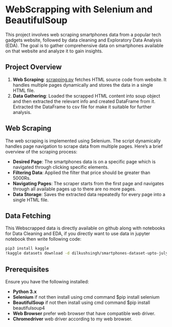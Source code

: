 # WebScrapping with Selenium and BeautifulSoup

This project involves web scraping smartphones data from a popular tech gadgets website, followed by data cleaning and Exploratory Data Analysis (EDA). The goal is to gather comprehensive data on smartphones available on that website and analyze it to gain insights.

## Project Overview

1. **Web Scraping**: [scrapping.py](https://github.com/dilkushsingh/WebScraping-with-Selenium-and-BeautifulSoup/blob/main/scrapping.py) fetches HTML source code from website. It handles multiple pages dynamically and stores the data in a single HTML file.
2. **Data Gathering**: Loaded the scrapped HTML content into soup object and then extracted the relevant info and created DataFrame from it. Extracted the DataFrame to csv file for make it suitable for further analysis.

## Web Scraping

The web scraping is implemented using Selenium. The script dynamically handles page navigation to scrape data from multiple pages. Here’s a brief overview of the scraping process:
- **Desired Page**: The smartphones data is on a specific page which is navigated through clicking specific elements.
- **Filtering Data**: Applied the filter that price should be greater than 5000Rs.
- **Navigating Pages**: The scraper starts from the first page and navigates through all available pages up to there are no more pages.
- **Data Storage**: Saves the extracted data repeatedly for every page into a single HTML file.

## Data Fetching
This Webscrapped data is directly available on github along with notebooks for Data Cleaning and EDA, if you directly want to use data in jupyter notebook then write following code:
```bash
pip3 install kaggle
!kaggle datasets download -d dilkushsingh/smartphones-dataset-upto-july24
```

## Prerequisites

Ensure you have the following installed:

- **Python 3.x**
- **Selenium** if not then install using cmd command $pip install selenium
- **BeautifulSoup** if not then install using cmd command $pip install beautifulsoup4
- **Web Browser** prefer web browser that have compatible web driver.
- **Chromedriver** web driver according to my web browser.

